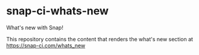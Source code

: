 snap-ci-whats-new
=================

What's new with Snap!

This repository contains the content that renders the what's new section at https://snap-ci.com/whats_new
